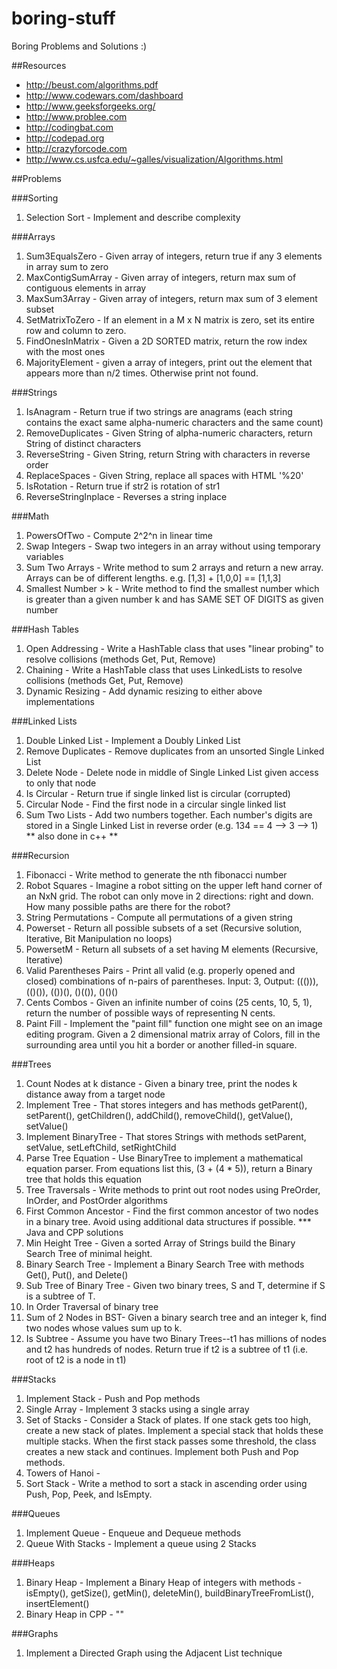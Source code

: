 boring-stuff
==================

Boring Problems and Solutions :)

##Resources
- http://beust.com/algorithms.pdf
- http://www.codewars.com/dashboard
- http://www.geeksforgeeks.org/
- http://www.problee.com
- http://codingbat.com
- http://codepad.org
- http://crazyforcode.com
- http://www.cs.usfca.edu/~galles/visualization/Algorithms.html

##Problems

###Sorting

1. Selection Sort - Implement and describe complexity

###Arrays

1. Sum3EqualsZero - Given array of integers, return true if any 3 elements in array sum to zero
2. MaxContigSumArray - Given array of integers, return max sum of contiguous elements in array
3. MaxSum3Array - Given array of integers, return max sum of 3 element subset
4. SetMatrixToZero - If an element in a M x N matrix is zero, set its entire row and column to zero.
5. FindOnesInMatrix - Given a 2D SORTED matrix, return the row index with the most ones
6. MajorityElement - given a array of integers, print out the element that appears more than n/2 times. Otherwise print not found.

###Strings

1. IsAnagram - Return true if two strings are anagrams (each string contains the exact same alpha-numeric characters and the same count)
2. RemoveDuplicates - Given String of alpha-numeric characters, return String of distinct characters
3. ReverseString - Given String, return String with characters in reverse order
4. ReplaceSpaces - Given String, replace all spaces with HTML '%20'
5. IsRotation - Return true if str2 is rotation of str1
6. ReverseStringInplace - Reverses a string inplace

###Math

1. PowersOfTwo - Compute 2^2^n in linear time
2. Swap Integers - Swap two integers in an array without using temporary variables
3. Sum Two Arrays - Write method to sum 2 arrays and return a new array. Arrays can be of different lengths. e.g. [1,3] + [1,0,0] == [1,1,3]
4. Smallest Number > k - Write method to find the smallest number which is greater than a given number k and has SAME SET OF DIGITS as given number

###Hash Tables

1. Open Addressing - Write a HashTable class that uses "linear probing" to resolve collisions (methods Get, Put, Remove)
2. Chaining - Write a HashTable class that uses LinkedLists to resolve collisions (methods Get, Put, Remove)
3. Dynamic Resizing - Add dynamic resizing to either above implementations

###Linked Lists

1. Double Linked List - Implement a Doubly Linked List
2. Remove Duplicates - Remove duplicates from an unsorted Single Linked List
3. Delete Node - Delete node in middle of Single Linked List given access to only that node
4. Is Circular - Return true if single linked list is circular (corrupted)
5. Circular Node - Find the first node in a circular single linked list
6. Sum Two Lists - Add two numbers together. Each number's digits are stored in a Single Linked List in reverse order (e.g. 134 == 4 --> 3 --> 1) ** also done in c++ ** 

###Recursion

1. Fibonacci - Write method to generate the nth fibonacci number
2. Robot Squares - Imagine a robot sitting on the upper left hand corner of an NxN grid. The robot can only move in 2 directions: right and down. How many possible paths are there for the robot?
3. String Permutations - Compute all permutations of a given string
4. Powerset - Return all possible subsets of a set (Recursive solution, Iterative, Bit Manipulation no loops)
5. PowersetM - Return all subsets of a set having M elements (Recursive, Iterative)
6. Valid Parentheses Pairs - Print all valid (e.g. properly opened and closed) combinations of n-pairs of parentheses. Input: 3, Output: ((())), (()()), (())(), ()(()), ()()()
7. Cents Combos - Given an infinite number of coins (25 cents, 10, 5, 1), return the number of possible ways of representing N cents.
8. Paint Fill - Implement the "paint fill" function one might see on an image editing program. Given a 2 dimensional matrix array of Colors, fill in the surrounding area until you hit a border or another filled-in square.

###Trees
1. Count Nodes at k distance - Given a binary tree, print the nodes k distance away from a target node
2. Implement Tree - That stores integers and has methods getParent(), setParent(), getChildren(), addChild(), removeChild(), getValue(), setValue()
3. Implement BinaryTree - That stores Strings with methods setParent, setValue, setLeftChild, setRightChild
4. Parse Tree Equation - Use BinaryTree to implement a mathematical equation parser. From equations list this, (3 + (4 * 5)), return a Binary tree that holds this equation
5. Tree Traversals - Write methods to print out root nodes using PreOrder, InOrder, and PostOrder algorithms
6. First Common Ancestor - Find the first common ancestor of two nodes in a binary tree. Avoid using additional data structures if possible. *** Java and CPP solutions
7. Min Height Tree - Given a sorted Array of Strings build the Binary Search Tree of minimal height.
8. Binary Search Tree - Implement a Binary Search Tree with methods Get(), Put(), and Delete()
9. Sub Tree of Binary Tree - Given two binary trees, S and T, determine if S is a subtree of T.
10. In Order Traversal of binary tree
11. Sum of 2 Nodes in BST- Given a binary search tree and an integer k, find two nodes whose values sum up to k.
12. Is Subtree - Assume you have two Binary Trees--t1 has millions of nodes and t2 has hundreds of nodes. Return true if t2 is a subtree of t1 (i.e. root of t2 is a node in t1)

###Stacks
1. Implement Stack - Push and Pop methods
2. Single Array - Implement 3 stacks using a single array
3. Set of Stacks - Consider a Stack of plates. If one stack gets too high, create a new stack of plates. Implement a special stack that holds these multiple stacks. When the first stack passes some threshold, the class creates a new stack and continues. Implement both Push and Pop methods.
4. Towers of Hanoi - 
5. Sort Stack - Write a method to sort a stack in ascending order using Push, Pop, Peek, and IsEmpty.

###Queues
1. Implement Queue - Enqueue and Dequeue methods
2. Queue With Stacks - Implement a queue using 2 Stacks

###Heaps
1. Binary Heap - Implement a Binary Heap of integers with methods - isEmpty(), getSize(), getMin(), deleteMin(), buildBinaryTreeFromList(), insertElement()
2. Binary Heap in CPP - ""

###Graphs
1. Implement a Directed Graph using the Adjacent List technique